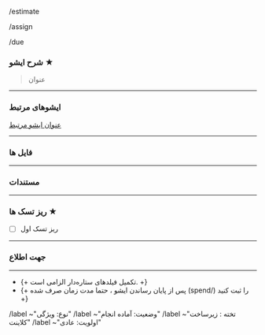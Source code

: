 <!----------------------------------------------------------   اطلاعات پایه  -------------------------------------------------->

<!-- زمان تخمینی اتمام این ایشو ( تکمیل این فیلد الزامیست ) -->
<!-- کلمات کلیدی قابل قبول => (h: hour, m: minute) -->
<!-- در این قسمت بنوسید ⬇ -->

/estimate

<!-- در این قسمت بنوسید ⬆ -->

<!-- واگذار کردن ایشو به فرد مربوطه (تکمیل این فیلد الزامیست) -->
<!-- فرمت  قابل قبول => (example.user@) -->
<!-- در این قسمت بنوسید ⬇ -->

/assign

<!-- در این قسمت بنوسید ⬆ -->

<!-- زمان تحویل ( تکمیل این فیلد در صورت وجود آخرین موعد تحویل الزامیست ) -->
<!-- فرمت های قابل قبول => (in 2 days | this Friday | next week |December 1st)-->
<!-- در این قسمت بنوسید ⬇ -->

/due

<!-- در این قسمت بنوسید ⬆ -->

<!----------------------------------------------------------------   قسمت های ایشو    ---------------------------------------------------->

### **شرح ایشو ★**

<!-- توضیح واضح و جامع در رابطه با ایشو مربوطه (تکمیل این فیلد الزامیست) -->
<!-- در این قسمت بنوسید ⬇ -->

> عنوان

<!-- در این قسمت بنوسید ⬆ -->

---

### **ایشوهای مرتبط**

<!-- تمامی ایشو هایی ثانویه مرتبط با این ایشو را ، در این قسمت منشن کنید.  (تکمیل این فیلد در صورت وجود ایشو های مرتبط الزامیست) -->
<!-- در این قسمت بنوسید ⬇ -->

[عنوان ایشو مرتبط ]()

<!-- در این قسمت بنوسید ⬆ -->

---

### **فایل ها**

<!-- لیستی از فایل های مرتبط با ایشو (تکمیل این فیلد اختیاریست) -->
<!-- در این قسمت بنوسید ⬇ -->

<!-- در این قسمت بنوسید ⬆ -->

---

### **مستندات**

<!-- الصاق داکیومنت ، اسکرین شات ، عکس و...   (تکمیل این فیلد اختیاریست) -->
<!-- در این قسمت بنوسید ⬇ -->

<!-- در این قسمت بنوسید ⬆ -->

---

### **ریز تسک ها ★**

<!-- استخراج و ذکر ریز تسک های مربوط به این ایشو   (تکمیل این فیلد الزامیست) -->
<!-- در این قسمت بنوسید ⬇ -->

- [ ] ریز تسک اول
<!-- در این قسمت بنوسید ⬆ -->

---

### **جهت اطلاع**

<!-- مطلع کردن افراد ذیربط (تکمیل این فیلد اختیاریست) -->
<!-- در این قسمت بنوسید ⬇ -->

<!-- در این قسمت بنوسید ⬆ -->

---

<!----------------------------------------------------------    نکات قابل توجه    ---------------------------------------------------->

- {+ تکمیل فیلدهای ستاره‌دار الزامی است. +}
- {+ پس از پایان رساندن ایشو ، حتما مدت زمان صرف شده (spend/) را ثبت کنید +}

<!-- الصاق برچسب های الزامی به صورت خودکار (این فیلد را ویرایش نکنید!) -->

/label ~"نوع: ویژگی"
/label ~"وضعیت: آماده انجام"
/label ~"تخته : زیرساخت کلاینت"
/label ~"اولویت: عادی"

